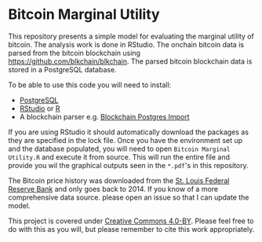 # Bitcoin Marginal Utility

This repository presents a simple model for evaluating the marginal utility of bitcoin.
The analysis work is done in RStudio.
The onchain bitcoin data is parsed from the bitcoin blockchain using <https://github.com/blkchain/blkchain>.
The parsed bitcoin blockchain data is stored in a PostgreSQL database.

To be able to use this code you will need to install:

- [PostgreSQL](https://www.postgresql.org/download/)
- [RStudio](https://www.rstudio.com/products/rstudio/download/) or [R](https://www.r-project.org/)
- A blockchain parser e.g. [Blockchain Postgres Import](https://github.com/blkchain/blkchain)

If you are using RStudio it should automatically download the packages as they are specified in the lock file.
Once you have the environment set up and the database populated, you will need to open `Bitcoin Marginal Utility.R` and execute it from source.
This will run the entire file and provide you wil the graphical outputs seen in the `*.pdf`'s in this repository.

The Bitcoin price history was downloaded from the [St. Louis Federal Reserve Bank](https://fred.stlouisfed.org/series/CBBTCUSD) and only goes back to 2014.
If you know of a more comprehensive data source. please open an issue so that I can update the model.

This project is covered under [Creative Commons 4.0-BY](https://creativecommons.org/licenses/by/4.0/legalcode).
Please feel free to do with this as you will, but please remember to cite this work appropriately.
